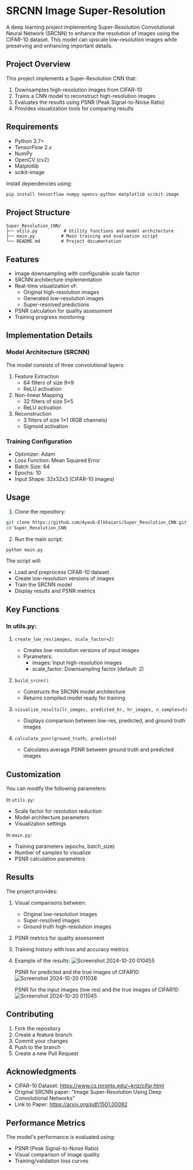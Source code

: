 # SRCNN Image Super-Resolution

A deep learning project implementing Super-Resolution Convolutional Neural Network (SRCNN) to enhance the resolution of images using the CIFAR-10 dataset. This model can upscale low-resolution images while preserving and enhancing important details.

## Project Overview

This project implements a Super-Resolution CNN that:
1. Downsamples high-resolution images from CIFAR-10
2. Trains a CNN model to reconstruct high-resolution images
3. Evaluates the results using PSNR (Peak Signal-to-Noise Ratio)
4. Provides visualization tools for comparing results

## Requirements

- Python 3.7+
- TensorFlow 2.x
- NumPy
- OpenCV (cv2)
- Matplotlib
- scikit-image

Install dependencies using:
```bash
pip install tensorflow numpy opencv-python matplotlib scikit-image
```

## Project Structure

```
Super_Resolution_CNN/
├── utils.py          # Utility functions and model architecture
├── main.py          # Main training and evaluation script
└── README.md        # Project documentation
```

## Features

- Image downsampling with configurable scale factor
- SRCNN architecture implementation
- Real-time visualization of:
  - Original high-resolution images
  - Generated low-resolution images
  - Super-resolved predictions
- PSNR calculation for quality assessment
- Training progress monitoring

## Implementation Details

### Model Architecture (SRCNN)

The model consists of three convolutional layers:
1. Feature Extraction
   - 64 filters of size 9×9
   - ReLU activation
2. Non-linear Mapping
   - 32 filters of size 5×5
   - ReLU activation
3. Reconstruction
   - 3 filters of size 1×1 (RGB channels)
   - Sigmoid activation

### Training Configuration
- Optimizer: Adam
- Loss Function: Mean Squared Error
- Batch Size: 64
- Epochs: 10
- Input Shape: 32x32x3 (CIFAR-10 images)

## Usage

1. Clone the repository:
```bash
git clone https://github.com/Ayoub-Elkhaiari/Super_Resolution_CNN.git
cd Super_Resolution_CNN
```

2. Run the main script:
```bash
python main.py
```

The script will:
- Load and preprocess CIFAR-10 dataset
- Create low-resolution versions of images
- Train the SRCNN model
- Display results and PSNR metrics

## Key Functions

### In utils.py:

1. `create_low_res(images, scale_factor=2)`
   - Creates low-resolution versions of input images
   - Parameters:
     - images: Input high-resolution images
     - scale_factor: Downsampling factor (default: 2)

2. `build_srcnn()`
   - Constructs the SRCNN model architecture
   - Returns compiled model ready for training

3. `visualize_results(lr_images, predicted_hr, hr_images, n_samples=5)`
   - Displays comparison between low-res, predicted, and ground truth images

4. `calculate_psnr(ground_truth, predicted)`
   - Calculates average PSNR between ground truth and predicted images

## Customization

You can modify the following parameters:

In `utils.py`:
- Scale factor for resolution reduction
- Model architecture parameters
- Visualization settings

In `main.py`:
- Training parameters (epochs, batch_size)
- Number of samples to visualize
- PSNR calculation parameters

## Results

The project provides:
1. Visual comparisons between:
   - Original low-resolution images
   - Super-resolved images
   - Ground truth high-resolution images
2. PSNR metrics for quality assessment
3. Training history with loss and accuracy metrics

4. Example of the results:
   ![Screenshot 2024-10-20 010455](https://github.com/user-attachments/assets/dd93d973-acf5-43ff-87a8-1b065950597e)

   PSNR for predicted and the true images of CIFAR10:
   ![Screenshot 2024-10-20 011038](https://github.com/user-attachments/assets/d8bc40bf-1b44-4203-8886-3221f46ce020)

   PSNR for the input images (low res) and the true images of CIFAR10:
   ![Screenshot 2024-10-20 011045](https://github.com/user-attachments/assets/e030516a-977f-4795-b1a2-3c23296a2e6e)

## Contributing

1. Fork the repository
2. Create a feature branch
3. Commit your changes
4. Push to the branch
5. Create a new Pull Request


## Acknowledgments

- CIFAR-10 Dataset: https://www.cs.toronto.edu/~kriz/cifar.html
- Original SRCNN paper: "Image Super-Resolution Using Deep Convolutional Networks"
- Link to Paper: https://arxiv.org/pdf/1501.00092

## Performance Metrics

The model's performance is evaluated using:
- PSNR (Peak Signal-to-Noise Ratio)
- Visual comparison of image quality
- Training/validation loss curves
